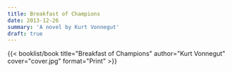 ```yaml
---
title: Breakfast of Champions
date: 2013-12-26
summary: 'A novel by Kurt Vonnegut'
draft: true
---
```


{{< booklist/book
title="Breakfast of Champions"
author="Kurt Vonnegut"
cover="cover.jpg"
format="Print" >}}

